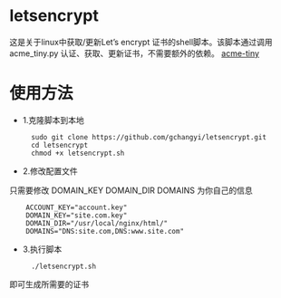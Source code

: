 # letsencrypt
这是关于linux中获取/更新Let’s encrypt 证书的shell脚本。该脚本通过调用acme_tiny.py 认证、获取、更新证书，不需要额外的依赖。
[acme-tiny](https://github.com/diafygi/acme-tiny) 

# 使用方法
+ 1.克隆脚本到本地  

		sudo git clone https://github.com/gchangyi/letsencrypt.git
		cd letsencrypt
		chmod +x letsencrypt.sh
+ 2.修改配置文件  

只需要修改 DOMAIN_KEY DOMAIN_DIR DOMAINS 为你自己的信息  

		ACCOUNT_KEY="account.key"
		DOMAIN_KEY="site.com.key"
		DOMAIN_DIR="/usr/local/nginx/html/"
		DOMAINS="DNS:site.com,DNS:www.site.com"
+ 3.执行脚本  

		./letsencrypt.sh
即可生成所需要的证书